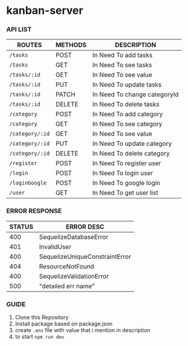 # kanban-server
### API LIST
| ROUTES         | METHODS | DESCRIPTION                    |
|----------------|---------|--------------------------------|
| `/tasks`       | POST    | In Need To add tasks           |
| `/tasks`       | GET     | In Need To see tasks           |
| `/tasks/:id`   | GET     | In Need To see value           |
| `/tasks/:id`   | PUT     | In Need To update tasks        |
| `/tasks/:id`   | PATCH   | In Need To change categoryId   |
| `/tasks/:id`   | DELETE  | In Need To delete tasks        |
| `/category`    | POST    | In Need To add category        |
| `/category`    | GET     | In Need To see category        |
| `/category/:id`| GET     | In Need To see value           |
| `/category/:id`| PUT     | In Need To update category     |
| `/category/:id`| DELETE  | In Need To delete category     |
| `/register`    | POST    | In Need To register user       |
| `/login`       | POST    | In Need To login user          |
| `/loginGoogle` | POST    | In Need To google login        |
| `/user`        | GET     | In Need To get user list       |


### ERROR RESPONSE 
| STATUS |       ERROR DESC                 |
|--------|-------------------------         |
|   400  | SequelizeDatabaseError           |
|   401  | InvalidUser                      |
|   400  | SequelizeUniqueConstraintError   |
|   404  | ResourceNotFound                 |
|   400  | SequelizeValidationError         |
|   500  | "detailed err name"              |

### GUIDE
1. Clone this Repository
2. Install package based on package.json
3. create `.env` file with value that i mention in description 
4. to start `npm run dev`